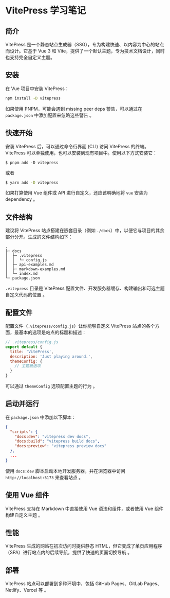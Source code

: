 # VitePress 学习笔记

## 简介

VitePress 是一个静态站点生成器（SSG），专为构建快速、以内容为中心的站点而设计。它基于 Vue 3 和 Vite，提供了一个默认主题，专为技术文档设计，同时也支持完全自定义主题。

## 安装

在 Vue 项目中安装 VitePress：

```bash
npm install -D vitepress
```

如果使用 PNPM，可能会遇到 missing peer deps 警告，可以通过在 `package.json` 中添加配置来忽略这些警告 。

## 快速开始

安装 VitePress 后，可以通过命令行界面 (CLI) 访问 VitePress 的终端。VitePress 可以单独使用，也可以安装到现有项目中。使用以下方式安装它：

```
$ pnpm add -D vitepress
```

或者

```bash
$ yarn add -D vitepress
```

如果打算使用 Vue 组件或 API 进行自定义，还应该明确地将 `vue` 安装为 dependency 。

## 文件结构

建议将 VitePress 站点搭建在嵌套目录（例如 `./docs`）中，以便它与项目的其余部分分开。生成的文件结构如下：

```
.
├─ docs
│  ├─ .vitepress
│  │  └─ config.js
│  ├─ api-examples.md
│  ├─ markdown-examples.md
│  └─ index.md
└─ package.json
```

`.vitepress` 目录是 VitePress 配置文件、开发服务器缓存、构建输出和可选主题自定义代码的位置 。

## 配置文件

配置文件（`.vitepress/config.js`）让你能够自定义 VitePress 站点的各个方面，最基本的选项是站点的标题和描述：

```javascript
// .vitepress/config.js
export default {
  title: 'VitePress',
  description: 'Just playing around.',
  themeConfig: {
    // 主题级选项
  }
}
```

可以通过 `themeConfig` 选项配置主题的行为 。

## 启动并运行

在 `package.json` 中添加以下脚本：

```json
{
  "scripts": {
    "docs:dev": "vitepress dev docs",
    "docs:build": "vitepress build docs",
    "docs:preview": "vitepress preview docs"
  },
  ...
}
```

使用 `docs:dev` 脚本启动本地开发服务器，并在浏览器中访问 `http://localhost:5173` 来查看站点 。

## 使用 Vue 组件

VitePress 支持在 Markdown 中直接使用 Vue 语法和组件，或者使用 Vue 组件构建自定义主题 。

## 性能

VitePress 生成的网站在初次访问时提供静态 HTML，但它变成了单页应用程序（SPA）进行站点内的后续导航，提供了快速的页面切换导航 。

## 部署

VitePress 站点可以部署到多种环境中，包括 GitHub Pages、GitLab Pages、Netlify、Vercel 等 。
